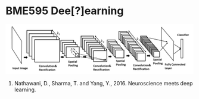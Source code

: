 # BME595 Dee[?]earning

![2D](https://github.com/photoacoustic/bme595-project-2017/blob/master/project/Screen%20Shot%202017-10-11%20at%209.34.54%20PM.png)


1. Nathawani, D., Sharma, T. and Yang, Y., 2016. Neuroscience meets deep learning.
